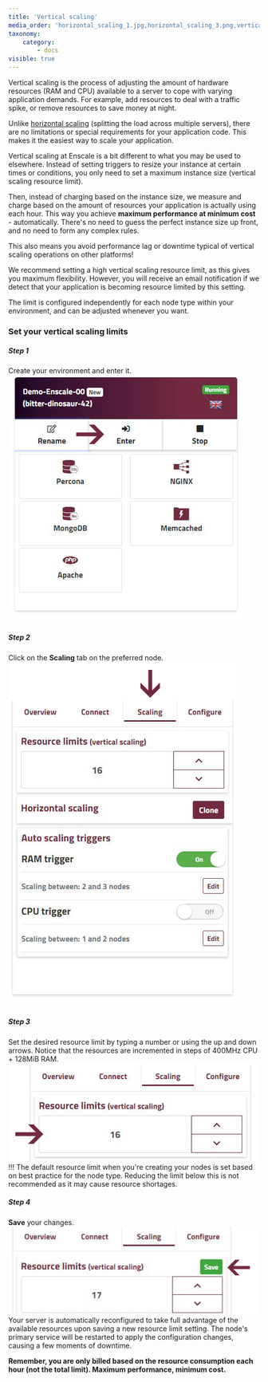 ```yaml
---
title: 'Vertical scaling'
media_order: 'horizontal_scaling_1.jpg,horizontal_scaling_3.png,verticalScaling_2.png,verticalScaling_1.png'
taxonomy:
    category:
        - docs
visible: true
---
```


Vertical scaling is the process of adjusting the amount of hardware resources (RAM and CPU) available to a server to cope with varying application demands. For example, add resources to deal with a traffic spike, or remove resources to save money at night.

Unlike [horizontal scaling](/overview/horizontal-scaling) (splitting the load across multiple servers), there are no limitations or special requirements for your application code. This makes it the easiest way to scale your application.

Vertical scaling at Enscale is a bit different to what you may be used to elsewhere. Instead of setting triggers to resize your instance at certain times or conditions, you only need to set a maximum instance size (vertical scaling resource limit).

Then, instead of charging based on the instance size, we measure and charge based on the amount of resources your application is actually using each hour. This way you achieve **maximum performance at minimum cost** - automatically. There's no need to guess the perfect instance size up front, and no need to form any complex rules.

This also means you avoid performance lag or downtime typical of vertical scaling operations on other platforms!

We recommend setting a high vertical scaling resource limit, as this gives you maximum flexibility. However, you will receive an email notification if we detect that your application is becoming resource limited by this setting.

The limit is configured independently for each node type within your environment, and can be adjusted whenever you want.

### Set your vertical scaling limits

##### Step 1
Create your environment and enter it.
![](horizontal_scaling_1.jpg)

##### Step 2
Click on the **Scaling** tab on the preferred node.
![](horizontal_scaling_3.png)

##### Step 3
Set the desired resource limit by typing a number or using the up and down arrows. Notice that the resources are incremented in steps of 400MHz CPU + 128MiB RAM.
![](verticalScaling_1.png)
!!! The default resource limit when you're creating your nodes is set based on best practice for the node type. Reducing the limit below this is not recommended as it may cause resource shortages.

##### Step 4
**Save** your changes.
![](verticalScaling_2.png)
Your server is automatically reconfigured to take full advantage of the available resources upon saving a new resource limit setting. The node's primary service will be restarted to apply the configuration changes, causing a few moments of downtime.

**Remember, you are only billed based on the resource consumption each hour (not the total limit). Maximum performance, minimum cost.**

